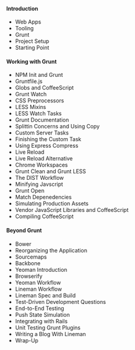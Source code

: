 #### Introduction

* Web Apps
* Tooling
* Grunt
* Project Setup
* Starting Point

#### Working with Grunt

* NPM Init and Grunt
* Gruntfile.js
* Globs and CoffeeScript
* Grunt Watch
* CSS Preprocessors
* LESS Mixins
* LESS Watch Tasks
* Grunt Documentation
* Splittin Concerns and Using Copy
* Custom Server Tasks
* Finishing the Custom Task
* Using Express Compress
* Live Reload
* Live Reload Alternative
* Chrome Workspaces
* Grunt Clean and Grunt LESS
* The DIST Workflow
* Minifying Javscript
* Grunt Open
* Match Depenedencies
* Simulating Production Assets
* Vendor JavaScript Libraries and CoffeeScript
* Compiling CoffeeScript

#### Beyond Grunt

* Bower
* Reorganizing the Application
* Sourcemaps
* Backbone
* Yeoman Introduction
* Browserify
* Yeoman Workflow
* Lineman Workflow
* Lineman Spec and Build
* Test-Driven Development Questions
* End-to-End Testing
* Push State Simulation
* Integrating with Rails
* Unit Testing Grunt Plugins
* Writing a Blog With Lineman
* Wrap-Up
